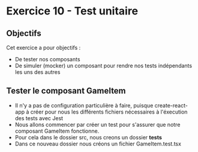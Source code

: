 # Exercice 10 - Test unitaire

## Objectifs

Cet exercice a pour objectifs : 
* De tester nos composants
* De simuler (mocker) un composant pour rendre nos tests indépendants les uns des autres

## Tester le composant GameItem

* Il n'y a pas de configuration particulière à faire, puisque create-react-app à créer pour nous les différents fichiers nécessaires à l'éxecution des tests avec Jest
* Nous allons commencer par créer un test pour s'assurer que notre composant GameItem fonctionne.
* Pour cela dans le dossier src, nous creons un dossier __tests__ 
* Dans ce nouveau dossier nous créons un fichier GameItem.test.tsx
